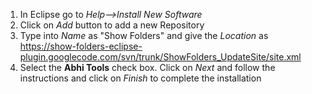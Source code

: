   1. In Eclipse go to _Help-->Install New Software_
  1. Click on _Add_ button to add a new Repository
  1. Type into _Name_ as "Show Folders" and give the _Location_ as https://show-folders-eclipse-plugin.googlecode.com/svn/trunk/ShowFolders_UpdateSite/site.xml
  1. Select the **Abhi Tools** check box. Click on _Next_ and follow the instructions and click on _Finish_ to complete the installation
